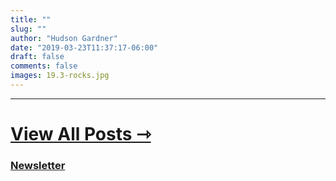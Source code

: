 ```yaml
---
title: ""
slug: ""
author: "Hudson Gardner"
date: "2019-03-23T11:37:17-06:00"
draft: false
comments: false
images: 19.3-rocks.jpg
---
```


---
# [View All Posts ⇾](/posts)
### [Newsletter](/subscribe)
